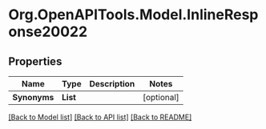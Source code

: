 # Org.OpenAPITools.Model.InlineResponse20022

## Properties

Name | Type | Description | Notes
------------ | ------------- | ------------- | -------------
**Synonyms** | **List<string>** |  | [optional] 

[[Back to Model list]](../README.md#documentation-for-models) [[Back to API list]](../README.md#documentation-for-api-endpoints) [[Back to README]](../README.md)

